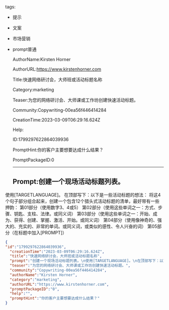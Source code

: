   tags: 
- 提示
- 文案
- 市场营销
- prompt普通

  AuthorName:Kirsten Horner

  AuthorURL:https://www.kirstenhorner.com

  Title:快速网络研讨会，大师班或活动标题名称

  Category:marketing

  Teaser:为您的网络研讨会、大师课或工作坊创建快速活动标题。

  Community:Copywriting-00ea56f446414284

  CreationTime:2023-03-09T06:29:16.624Z

  Help:

  ID:1799297622864039936

  PromptHint:你的客户主要想要达成什么结果？

  PromptPackageID:0

  ---

  ## Prompt:创建一个现场活动标题列表。
使用[TARGETLANGUAGE]。
在顶部写下：以下是一些活动标题的想法：
将这4个句子部分组合起来，创建一个包含12个猎头式活动标题的清单，最好带有一些押韵：
第01部分（使用数字3、4或5）
第02部分（使用这些单词之一：方式、步骤、钥匙、支柱、法律。或同义词）
第03部分（使用这些单词之一：开始、成为、获得、创建、掌握、激活、开始。或同义词）
第04部分（使用像神奇的、强大的、充实的、非常的单词。或同义词，或类似的感性、令人兴奋的词）
第05部分（在标题中加入[PROMPT]）

  ```json
  {
  "id":"1799297622864039936",
    "creationTime":"2023-03-09T06:29:16.624Z",
    "title":"快速网络研讨会，大师班或活动标题名称",
    "prompt":"创建一个现场活动标题列表。\n使用[TARGETLANGUAGE]。\n在顶部写下：以下是一些活动标题的想法：\n将这4个句子部分组合起来，创建一个包含12个猎头式活动标题的清单，最好带有一些押韵：\n第01部分（使用数字3、4或5）\n第02部分（使用这些单词之一：方式、步骤、钥匙、支柱、法律。或同义词）\n第03部分（使用这些单词之一：开始、成为、获得、创建、掌握、激活、开始。或同义词）\n第04部分（使用像神奇的、强大的、充实的、非常的单词。或同义词，或类似的感性、令人兴奋的词）\n第05部分（在标题中加入[PROMPT]）",
    "teaser":"为您的网络研讨会、大师课或工作坊创建快速活动标题。",
    "community":"Copywriting-00ea56f446414284",
    "authorName":"Kirsten Horner",
    "category":"marketing",
    "authorURL":"https://www.kirstenhorner.com",
    "promptPackageID":"0",
    "help":"",
    "promptHint":"你的客户主要想要达成什么结果？"
  }
  ```
